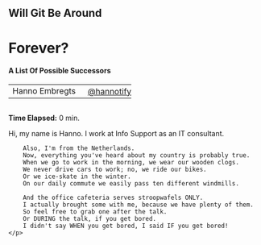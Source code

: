 <h2>Will Git Be Around</h2>
<h1>Forever?</h1>
<h4>A List Of Possible Successors</h4>
<table>
    <tr>
        <td style="vertical-align: middle;">Hanno Embregts</td>
        <td style="text-align: right;"><img width="20%" data-src="img/icons/twitter-white.png" class="no-background"/></td>
        <td style="vertical-align: middle; padding: 0 0 0 0"><a href="https://www.twitter.com/hannotify">@hannotify</a></td>
    </tr>
</table>
<img data-src="img/logos/voxxed-days-athens.png" width="40%" class="no-background"/>
<br/>
<aside class="notes">
    <p>
        <strong>Time Elapsed:</strong> 0 min.
    </p>
    <p>
        Hi, my name is Hanno. 
        I work at Info Support as an IT consultant.

        Also, I'm from the Netherlands.
        Now, everything you've heard about my country is probably true.
        When we go to work in the morning, we wear our wooden clogs.
        We never drive cars to work; no, we ride our bikes.
        Or we ice-skate in the winter.
        On our daily commute we easily pass ten different windmills.

        And the office cafeteria serves stroopwafels ONLY.
        I actually brought some with me, because we have plenty of them.
        So feel free to grab one after the talk.
        Or DURING the talk, if you get bored.
        I didn't say WHEN you get bored, I said IF you get bored!
    </p>
</aside>